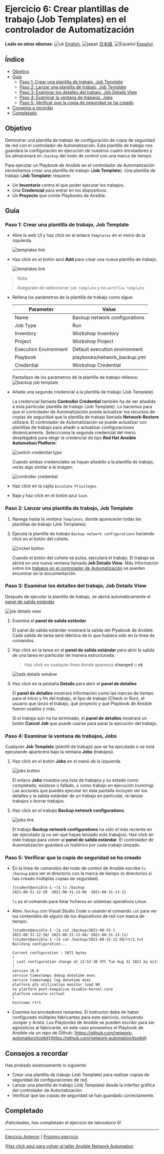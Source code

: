 # Ejercicio 6: Crear plantillas de trabajo (Job Templates) en el controlador de Automatización

**Leálo en otros idiomas**: ![uk](https://github.com/ansible/workshops/raw/devel/images/uk.png) [English](README.md),  ![japan](https://github.com/ansible/workshops/raw/devel/images/japan.png) [日本語](README.ja.md), ![Español](https://github.com/ansible/workshops/raw/devel/images/es.png) [Español](README.es.md).

## Índice

* [Objetivo](#objetivo)
* [Guía](#guía)
  * [Paso 1: Crear una plantilla de trabajo, Job Template](#Paso-1-crear-una-plantilla-de-trabajo-job-template)
  * [Paso 2: Lanzar una plantilla de trabajo, Job Template](#Paso-2-lanzar-una-plantilla-de-traabjo-job-template)
  * [Paso 3: Examinar los detalles del trabajo, Job Details View](#Paso-3-examinar-los-detalles-del-trabajo-job-details-view)
  * [Paso 4: Examinar la ventana de trabajos, Jobs](#Paso-4-examinar-la-ventana-de-trabajos-jobs)
  * [Paso 5: Verificar que la copia de seguridad se ha creado](#Paso-5-verificar-que-la-copia-de-seguridad-se-ha-creado)
* [Consejos a recordar](#consejos-a-recordar)
* [Completado](#completado)

## Objetivo

Demostrar una plantilla de trabajo de configuración de copia de seguridad de red con el controlador de Automatización. Esta plantilla de trabajo nos guardará la configuración en ejecución de nuestros cuatro enrutadores y los almacenará en `/backup` del nodo de control con una marca de tiempo.

Para ejecutar un Playbook de Ansible en el controlador de Automatización necesitamos crear una plantilla de trabajo (**Job Template**). Una plantilla de trabajo (**Job Template**) requiere:

* Un **Inventario** contra el que poder ejecutar los trabajos.
* Una **Credencial** para entrar en los dispositivos.
* Un **Proyecto** que contie Playbooks de Ansible.

## Guía

### Paso 1: Crear una plantilla de trabajo, Job Template

* Abre la web UI y haz click en el enlace `Templates` en el menú de la izquierda.

   ![templates link](images/controller_templates.png)

* Haz click en el botón azul **Add** para crear una nueva plantilla de trabajo.

   ![templates link](images/controller_add.png)

> Nota:
>
> Asegúrate de seleccionar `job template` y no `workflow template`

* Rellena los parámetros de la plantilla de trabajo como sigue:

  | Parameter | Value |
  |---|---|
  | Name  | Backup network configurations  |
  |  Job Type |  Run |
  |  Inventory |  Workshop Inventory |
  |  Project |  Workshop Project |
  |  Execution Environment | Default execution environment |
  |  Playbook |  playbooks/network_backup.yml |
  |  Credential |  Workshop Credential |

  Pantallazo de los parámetros de la plantilla de trabajo rellenos:
   ![backup job template](images/controller_backup.png)

* Añade una segunda credencial a la plantilla de trabajo (Job Template).

   La credencial llamada **Controller Credential** también ha de ser añadida a esta particular plantilla de trabajo (Job Template). Lo hacemos para que el controlador de Automatización pueda actualizar los recursos de copias de seguridad que la plantilla de trabajo llamada **Network-Restore** utilizará. El controlador de Automatización se puede actualizar con plantillas de trabajo para añadir o actualizar configuraciones dinámicamente. Seleccciona la segunda credencial del menú desplegable para elegir la credencial de tipo **Red Hat Ansible Automation Platform**:

  ![switch credential type](images/controller_cred.png)

  Cuando ambas credenciales se hayan añadido a la plantilla de trabajo, verás algo similar a la imágen:

  ![controller credential](images/controller_cred_multiple.png)

* Haz click en la cajita `Escalate Privileges`.

* Baja y haz click en el botón azul `Save`.

### Paso 2: Lanzar una plantilla de trabajo, Job Template

1. Navega hasta la ventana `Templates`, donde aparecerán todas las plantillas de trabajo (Job Templates).

2. Ejecuta la plantilla de trabajo `Backup network configurations` haciendo click en el botón del cohete.

    ![rocket button](images/controller_rocket.png)

    Cuando el botón del cohete se pulsa, ejecutará el trabajo. El trabajo se abrirá en una nueva ventana llamada **Job Details View**. Más información sobre los [trabajos en el controlador de Automatización](https://docs.ansible.com/automation-controller/latest/html/userguide/jobs.html) se pueden encontrar en la documentación.

### Paso 3: Examinar los detalles del trabajo, Job Details View

Después de ejecutar la plantilla de trabajo, se abrirá automáticamente el [panel de salida estándar](https://docs.ansible.com/automation-controller/latest/html/userguide/jobs.html#standard-out)

![job details view](images/controller_job_output.png)

1. Examina el **panel de salida estándar**

   El panel de salida estándar mostrará la salida del Plyabook de Ansible. Cada salida de tarea será idéntica de lo que hubiera sido en la línea de comandos.

2. Haz click en la tarea en el **panel de salida estándar** para abrir la salida de una tarea en particular de manera estructurada.

   > Haz click en cualquier línea donde aparezca **changed** u **ok**

   ![task details window](images/controller_details.png)

3. Haz click en la pestaña **Details** para abrir el **panel de detalles**

   El **panel de detalles** mostrará información como las marcas de tiempo para el inicio y fin del trabajo, el tipo de trabajo (Check or Run), el usuario que lanzó el trabajo, qué proyecto y qué Playbook de Ansible fueron usados y más.

   Si el trabajo aún no ha terminado, el **panel de detalles** mostrará un botón **Cancel Job** que puede usarse para parar la ejecución del trabajo.

### Paso 4: Examinar la ventana de trabajos, Jobs

Cualquier **Job Template** (plantill de trabajo) que se ha ejecutado o se está ejecutando aparecerá bajo la ventana **Jobs** (trabajos).

1. Haz click en el botón **Jobs** en el menú de la izquierda.

   ![jobs button](images/controller_jobs.png)

   El enlace **Jobs** muestra una lista de trabajos y su estado como completado, existoso o fallado, o como trabajo en ejecución (running). Las acciones que puedes ejecutar en esta pantalla incluyen ver los detalles y la salida estándar de un trabajo en particular, re-lanzar trabajos o borrar trabajos.

2. Haz click en el trabajo **Backup network configurations**.

   ![jobs link](images/controller_jobs_link.png)

   El trabajo **Backup network configurations** ha sido el más reciente en ser ejecutado (a no ser que hayas lanzado más trabajos). Haz click en este trabajo para volver al **panel de salida estándar**. El controlador de Automatización guardará un histórico por cada trabajo lanzado.

### Paso 5: Verificar que la copia de seguridad se ha creado

* En la línea de comandos del nodo de control de Ansible escribe `ls /backup` para ver el directorio con la marca de tiempo (o directorios si has creado múltiples copias de seguridad).

  ```sh
  [student@ansible-1 ~]$ ls /backup
  2021-08-31-12-58  2021-08-31-13-04  2021-08-31-13-11
  ```

  `ls` es el comando para listar ficheros en sistemas operativos Linux.

* Abre `/backup` con Visual Studio Code o usando el comando `cat` para ver los contenidos de alguno de los dispositivos de red con marca de tiempo:

  ```sh
  [student@ansible-1 ~]$ cat /backup/2021-08-31-1
  2021-08-31-12-58/ 2021-08-31-13-04/ 2021-08-31-13-11/
  [student@ansible-1 ~]$ cat /backup/2021-08-31-12-58/rtr1.txt
  Building configuration...

  Current configuration : 5072 bytes
  !
  ! Last configuration change at 12:53:30 UTC Tue Aug 31 2021 by ec2-user
  !
  version 16.9
  service timestamps debug datetime msec
  service timestamps log datetime msec
  platform qfp utilization monitor load 80
  no platform punt-keepalive disable-kernel-core
  platform console virtual
  !
  hostname rtr1
  ```

* Examina los enrutadores restantes. El instructor debe de haber configurado múltiples fabricantes para este ejercicio, incluyendo Juniper y Arista. Los Playbooks de Ansible se pueden escribir para ser agnósticos al fabricante, en este caso proveemos el Playbook de Ansible vía un repo de Github: [https://github.com/network-automation/toolkit](https://github.com/network-automation/toolkit)

## Consejos a recordar

Has probado existosamente lo siguiente:

* Crear una plantilla de trabajo (Job Template) para realizar copias de seguridad de configuraciones de red.
* Lanzar una plantilla de trabajo (Job Template) desde la interfaz gráfica del controlador de Automatización.
* Verificar que las copias de seguridad se han guardado correctamente.

## Completado

¡Felicidades, has completado el ejercicio de laboratorio 6!

---
[Ejercicio Anterior](../5-explore-controller/README.es.md) | [Próximo ejercicio](../7-controller-survey/README.es.md)

[[Haz click aquí para volver al taller Ansible Network Automation](../README.es.md)
